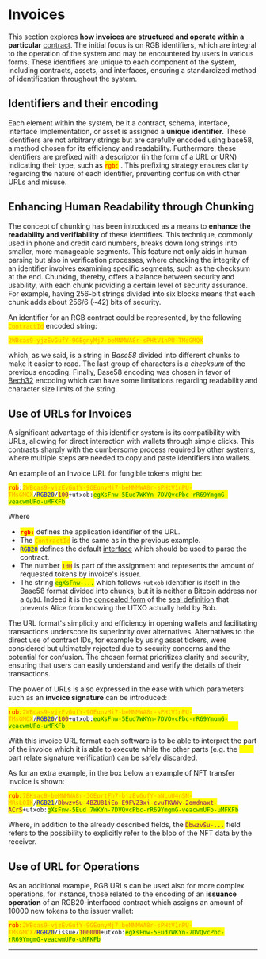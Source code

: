 # Invoices

This section explores **how invoices are structured and operate within a particular** [contract](glossary.md#contract). The initial focus is on RGB identifiers, which are integral to the operation of the system and may be encountered by users in various forms. These identifiers are unique to each component of the system, including contracts, assets, and interfaces, ensuring a standardized method of identification throughout the system.

## Identifiers and their encoding

Each element within the system, be it a contract, schema, interface, interface Implementation, or asset is assigned a **unique identifier.** These identifiers are not arbitrary strings but are carefully encoded using base58, a method chosen for its efficiency and readability. Furthermore, these identifiers are prefixed with a descriptor (in the form of a URL or URN) indicating their type, such as <mark style="color:red;">`rgb:`</mark> . This prefixing strategy ensures clarity regarding the nature of each identifier, preventing confusion with other URLs and misuse.

## Enhancing Human Readability through Chunking

The concept of chunking has been introduced as a means to **enhance the readability and verifiability** of these identifiers. This technique, commonly used in phone and credit card numbers, breaks down long strings into smaller, more manageable segments. This feature not only aids in human parsing but also in verification processes, where checking the integrity of an identifier involves examining specific segments, such as the checksum at the end. Chunking, thereby, offers a balance between security and usability, with each chunk providing a certain level of security assurance. For example, having 256-bit strings divided into six blocks means that each chunk adds about 256/6 (\~42) bits of security.

An identifier for an RGB contract could be represented, by the following <mark style="color:orange;">`ContractId`</mark> encoded string:&#x20;

<mark style="color:orange;">`2WBcas9-yjzEvGufY-9GEgnyMj7-beMNMWA8r-sPHtV1nPU-TMsGMQX`</mark>

which, as we said, is a string in _Base58_ divided into different chunks to make it easier to read. The last group of characters is a _checksum_ of the previous encoding. Finally, Base58 encoding was chosen in favor of [Bech32](https://en.bitcoin.it/wiki/Bech32) encoding which can have some limitations regarding readability and character size limits of the string.

## Use of URLs for Invoices

A significant advantage of this identifier system is its compatibility with URLs, allowing for direct interaction with wallets through simple clicks. This contrasts sharply with the cumbersome process required by other systems, where multiple steps are needed to copy and paste identifiers into wallets.&#x20;

An example of an Invoice URL for fungible tokens might be:&#x20;

<mark style="color:red;">`rgb`</mark>`:`<mark style="color:orange;">`2WBcas9-yjzEvGufY-9GEgnyMj7-beMNMWA8r-sPHtV1nPU-TMsGMQX`</mark>`/`<mark style="color:blue;">`RGB20`</mark>`/`<mark style="color:purple;">`100`</mark>`+utxob:`<mark style="color:green;">`egXsFnw-5Eud7WKYn-7DVQvcPbc-rR69YmgmG-veacwmUFo-uMFKFb`</mark>

Where

* &#x20;<mark style="color:red;">**`rgb:`**</mark> defines the application identifier of the URL.
* The <mark style="color:orange;">`ContractId`</mark> is the same as in the previous example.&#x20;
* <mark style="color:blue;">`RGB20`</mark> defines the default [interface](glossary.md#interface) which should be used to parse the contract.&#x20;
* The number <mark style="color:purple;">`100`</mark> is part of the assignment and represents the amount of  requested tokens by invoice's issuer. &#x20;
* The string  <mark style="color:green;">`egXsFnw-...`</mark>  which follows   `+utxob`  identifier is itself in the Base58 format divided into chunks, but it is neither a Bitcoin address nor a `OpId`. Indeed it is the [concealed form](../rgb-state-and-operations/components-of-a-contract-operation.md#seal-definition) of the [seal definition](glossary.md#seal-definition) that prevents Alice from knowing the UTXO actually held by Bob.

The URL format's simplicity and efficiency in opening wallets and facilitating transactions underscore its superiority over alternatives. Alternatives to the direct use of contract IDs, for example by using asset tickers, were considered but ultimately rejected due to security concerns and the potential for confusion. The chosen format prioritizes clarity and security, ensuring that users can easily understand and verify the details of their transactions.

The power of URLs is also expressed in the ease with which parameters such as an **invoice signature** can be introduced:&#x20;

<mark style="color:red;">`rgb:`</mark><mark style="color:orange;">`2WBcas9-yjzEvGufY-9GEgnyMj7-beMNMWA8r-sPHtV1nPU-TMsGMQX`</mark>`/`<mark style="color:blue;">`RGB20`</mark>`/`<mark style="color:purple;">`100`</mark>`+utxob:`<mark style="color:green;">`egXsFnw-5Eud7WKYn-7DVQvcPbc-rR69YmgmG-veacwmUFo-uMFKFb`</mark><mark style="color:yellow;">`?sig=6kzbKKffP6xftkxn9UP8gWqiC41W16wYKE5CYaVhmEve`</mark>

With this invoice URL format each software is to be able to interpret the part of the invoice which it is able to execute while the other parts (e.g. the <mark style="color:yellow;">`?sig`</mark> part relate signature verification) can be safely discarded.

As for an extra example, in the box below an example of NFT transfer invoice is shown:&#x20;

<mark style="color:red;">`rgb:`</mark><mark style="color:orange;">`7BKsac8-beMNMWA8r-3GEprtFh7-bjzEvGufY-aNLuU4nSN-MRsLOIK`</mark>`/`<mark style="color:blue;">`RGB21`</mark>`/`<mark style="color:purple;">`DbwzvSu-4BZU81jEp-E9FVZ3xj-cyuTKWWy-2gmdnaxt-ACrS`</mark>`+utxob:`<mark style="color:green;">`gXsFnw-5Eud 7WKYn-7DVQvcPbc-rR69YmgmG-veacwmUFo-uMFKFb`</mark>&#x20;

Where, in addition to the already described fields, the <mark style="color:purple;">`DbwzvSu-...`</mark> field refers to the possibility to explicitly refer to the blob of the NFT data by the receiver.

## Use of URL for Operations

As an additional example, RGB URLs can be used also for more complex operations, for instance, those related to the encoding of an **issuance operation** of an RGB20-interfaced contract which assigns an amount of 10000 new tokens to the issuer wallet:

&#x20;<mark style="color:red;">`rgb:`</mark><mark style="color:orange;">`2WBcas9-yjzEvGufY-9GEgnyMj7-beMNMWA8r-sPHtV1nPU-TMsGMQX/`</mark><mark style="color:blue;">`RGB20`</mark>`/issue/`<mark style="color:purple;">`100000`</mark>`+utxob:`<mark style="color:green;">`egXsFnw-5Eud7WKYn-7DVQvcPbc-rR69YmgmG-veacwmUFo-uMFKFb`</mark>

***

